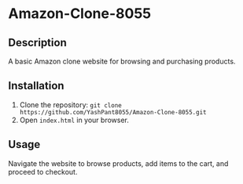 # Amazon-Clone-8055

## Description
A basic Amazon clone website for browsing and purchasing products.

## Installation
1. Clone the repository: `git clone https://github.com/YashPant8055/Amazon-Clone-8055.git`
2. Open `index.html` in your browser.

## Usage
Navigate the website to browse products, add items to the cart, and proceed to checkout.
